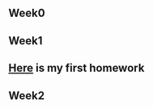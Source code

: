 ## Week0

## Week1
## [Here](C:\Users\emrek\Documents\pj18-EmreKemerci\AssignmentWeek1.html) is my first homework

## Week2 

